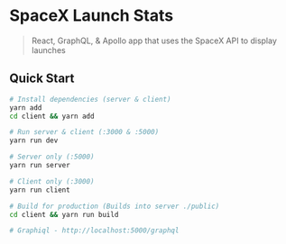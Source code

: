 # SpaceX Launch Stats

> React, GraphQL, & Apollo app that uses the SpaceX API to display launches

## Quick Start

```bash
# Install dependencies (server & client)
yarn add
cd client && yarn add

# Run server & client (:3000 & :5000)
yarn run dev

# Server only (:5000)
yarn run server

# Client only (:3000)
yarn run client

# Build for production (Builds into server ./public)
cd client && yarn run build

# Graphiql - http://localhost:5000/graphql
```

